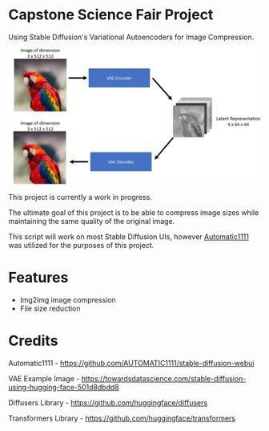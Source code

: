 # Capstone Science Fair Project
Using Stable Diffusion's Variational Autoencoders for Image Compression.

<img src="vae_example.png" width="800">

This project is currently a work in progress.

The ultimate goal of this project is to be able to compress image sizes while maintaining the same quality of the original image.

This script will work on most Stable Diffusion UIs, however [Automatic1111](https://github.com/AUTOMATIC1111/stable-diffusion-webui) was utilized for the purposes of this project.


# Features
- Img2img image compression
- File size reduction 

# Credits 
Automatic1111 - https://github.com/AUTOMATIC1111/stable-diffusion-webui

VAE Example Image - https://towardsdatascience.com/stable-diffusion-using-hugging-face-501d8dbdd8

Diffusers Library - https://github.com/huggingface/diffusers

Transformers Library - https://github.com/huggingface/transformers


